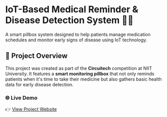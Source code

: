 # IoT-Based Medical Reminder & Disease Detection System 💊🔬

A smart pillbox system designed to help patients manage medication schedules and monitor early signs of disease using IoT technology.

## 🌟 Project Overview

This project was created as part of the **Circuitech** competition at NIIT University. It features a **smart monitoring pillbox** that not only reminds patients when it's time to take their medicine but also gathers basic health data for early disease detection.

### 🌐 Live Demo
👉 [View Project Website](https://yourusername.github.io/i)
